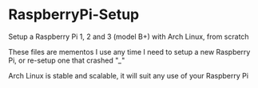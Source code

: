 # RaspberryPi-Setup
Setup a Raspberry Pi 1, 2 and 3 (model B+) with Arch Linux, from scratch

These files are mementos I use any time I need to setup a new Raspberry Pi, or re-setup one that crashed "*_*"

Arch Linux is stable and scalable, it will suit any use of your Raspberry Pi
